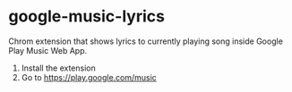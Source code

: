 # google-music-lyrics
Chrom extension that shows lyrics to currently playing song inside Google Play Music Web App.

1. Install the extension 
2. Go to https://play.google.com/music 
